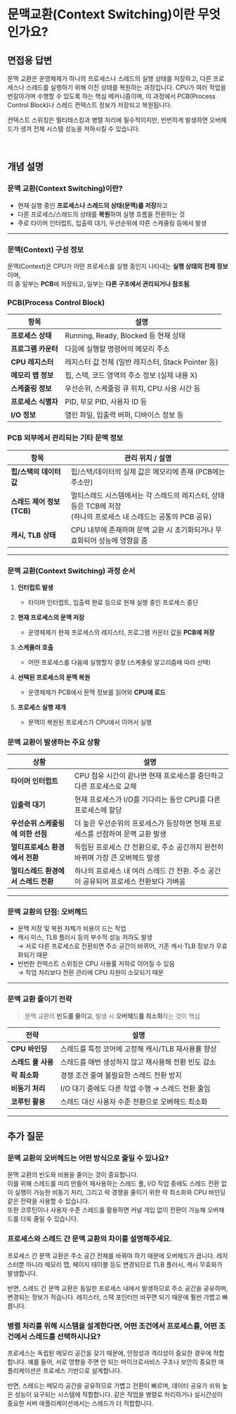 # 문맥교환(Context Switching)이란 무엇인가요?

## 면접용 답변

문맥 교환은 운영체제가 하나의 프로세스나 스레드의 실행 상태를 저장하고, 다른 프로세스나 스레드를 실행하기 위해 이전 상태를 복원하는 과정입니다.
CPU가 여러 작업을 번갈아가며 수행할 수 있도록 하는 핵심 메커니즘이며, 이 과정에서 PCB(Process Control Block)나 스레드 컨텍스트 정보가 저장되고 복원됩니다.

컨텍스트 스위칭은 멀티태스킹과 병렬 처리에 필수적이지만, 빈번하게 발생하면 오버헤드가 생겨 전체 시스템 성능을 저하시킬 수 있습니다.

<br>

## 개념 설명

### 문맥 교환(Context Switching)이란?

- 현재 실행 중인 **프로세스나 스레드의 상태(문맥)를 저장**하고  
- 다른 프로세스/스레드의 상태를 **복원**하여 실행 흐름을 전환하는 것  
- 주로 타이머 인터럽트, 입출력 대기, 우선순위에 따른 스케줄링 등에서 발생

---

### 문맥(Context) 구성 정보

문맥(Context)은 CPU가 어떤 프로세스를 실행 중인지 나타내는 **실행 상태의 전체 정보**이며,  
이 중 일부는 **PCB**에 저장되고, 일부는 **다른 구조에서 관리되거나 참조됨**.

### PCB(Process Control Block)

| 항목             | 설명                                   |
|------------------|--------------------------------------|
| **프로세스 상태**    | Running, Ready, Blocked 등 현재 상태      |
| **프로그램 카운터** | 다음에 실행할 명령어의 메모리 주소                  |
| **CPU 레지스터**   | 레지스터 값 전체 (일반 레지스터, Stack Pointer 등) |
| **메모리 맵 정보**  | 힙, 스택, 코드 영역의 주소 정보 (실제 내용 X)        |
| **스케줄링 정보**  | 우선순위, 스케줄링 큐 위치, CPU 사용 시간 등         |
| **프로세스 식별자** | PID, 부모 PID, 사용자 ID 등                |
| **I/O 정보**      | 열린 파일, 입출력 버퍼, 디바이스 정보 등             |


### PCB 외부에서 관리되는 기타 문맥 정보

| 항목               | 관리 위치 / 설명                                                              |
|--------------------|-------------------------------------------------------------------------|
| **힙/스택의 데이터 값**   | 힙/스택/데이터의 실제 값은 메모리에 존재 (PCB에는 주소만)                                     |
| **스레드 제어 정보 (TCB)** | 멀티스레드 시스템에서는 각 스레드의 레지스터, 상태 등은 TCB에 저장<br>(하나의 프로세스 내 스레드는 공통의 PCB 공유) |
| **캐시, TLB 상태**     | CPU 내부에 존재하며 문맥 교환 시 초기화되거나 무효화되어 성능에 영향을 줌                             |

---

### 문맥 교환(Context Switching) 과정 순서

1. **인터럽트 발생**  
   - 타이머 인터럽트, 입출력 완료 등으로 현재 실행 중인 프로세스 중단

2. **현재 프로세스의 문맥 저장**  
   - 운영체제가 현재 프로세스의 레지스터, 프로그램 카운터 값을 **PCB에 저장**

3. **스케줄러 호출**  
   - 어떤 프로세스를 다음에 실행할지 결정 (스케줄링 알고리즘에 따라 선택)

4. **선택된 프로세스의 문맥 복원**  
   - 운영체제가 PCB에서 문맥 정보를 읽어와 **CPU에 로드**

5. **프로세스 실행 재개**  
   - 문맥이 복원된 프로세스가 CPU에서 이어서 실행


### 문맥 교환이 발생하는 주요 상황

| 상황                           | 설명                                                |
|--------------------------------|---------------------------------------------------|
| **타이머 인터럽트**                 | CPU 점유 시간이 끝나면 현재 프로세스를 중단하고 다른 프로세스로 교체          |
| **입출력 대기**                    | 현재 프로세스가 I/O를 기다리는 동안 CPU를 다른 프로세스에 할당            |
| **우선순위 스케줄링에 의한 선점**       | 더 높은 우선순위의 프로세스가 등장하면 현재 프로세스를 선점하여 문맥 교환 발생      |
| **멀티프로세스 환경에서 전환**        | 독립된 프로세스 간 전환으로, 주소 공간까지 완전히 바뀌며 가장 큰 오버헤드 발생     |
| **멀티스레드 환경에서 스레드 전환**   | 하나의 프로세스 내 여러 스레드 간 전환. 주소 공간이 공유되어 프로세스 전환보다 가벼움 |

---

### 문맥 교환의 단점: 오버헤드

- 문맥 저장 및 복원 자체가 비용이 드는 작업
- 캐시 미스, TLB 플러시 등의 부수적 성능 저하도 발생  
  → 서로 다른 프로세스로 전환되면 주소 공간이 바뀌어, 기존 캐시·TLB 정보가 무효화되기 때문
- 빈번한 컨텍스트 스위칭은 CPU 사용률 저하로 이어질 수 있음  
  → 작업 처리보다 전환 관리에 CPU 자원이 소모되기 때문

---

### 문맥 교환 줄이기 전략

> 문맥 교환의 **빈도를 줄이고**, 발생 시 **오버헤드를 최소화**하는 것이 핵심

| 전략                   | 설명 |
|------------------------|------|
| **CPU 바인딩**            | 스레드를 특정 코어에 고정해 캐시/TLB 재사용률 향상 |
| **스레드 풀 사용**         | 스레드를 매번 생성하지 않고 재사용해 전환 빈도 감소 |
| **락 최소화**             | 경쟁 조건 줄여 불필요한 스레드 전환 방지 |
| **비동기 처리**           | I/O 대기 중에도 다른 작업 수행 → 스레드 전환 줄임 |
| **코루틴 활용**           | 스레드 대신 사용자 수준 전환으로 오버헤드 최소화 |

---

## 추가 질문

### 문맥 교환의 오버헤드는 어떤 방식으로 줄일 수 있나요?
문맥 교환의 빈도와 비용을 줄이는 것이 중요합니다.  
이를 위해 스레드를 미리 만들어 재사용하는 스레드 풀, I/O 작업 중에도 스레드 전환 없이 실행이 가능한 비동기 처리,
그리고 락 경쟁을 줄이기 위한 락 최소화와 CPU 바인딩 같은 전략을 사용할 수 있습니다.  
또한 코루틴이나 사용자 수준 스레드를 활용하면 커널 개입 없이 전환이 가능해 오버헤드를 더욱 줄일 수 있습니다.


### 프로세스와 스레드 간 문맥 교환의 차이를 설명해주세요.
프로세스 간 문맥 교환은 주소 공간 전체를 바꿔야 하기 때문에 오버헤드가 큽니다.
레지스터뿐 아니라 메모리 맵, 페이지 테이블 등도 변경되므로 TLB 플러시, 캐시 무효화가 발생합니다.

반면, 스레드 간 문맥 교환은 동일한 프로세스 내에서 발생하므로 주소 공간을 공유하며, 변경되는 정보가 적습니다.
레지스터, 스택 포인터만 바꾸면 되기 때문에 훨씬 가볍고 빠릅니다.

### 병렬 처리를 위해 시스템을 설계한다면, 어떤 조건에서 프로세스를, 어떤 조건에서 스레드를 선택하시나요?
프로세스는 독립된 메모리 공간을 갖기 때문에, 안정성과 격리성이 중요한 경우에 적합합니다.
예를 들어, 서로 영향을 주면 안 되는 마이크로서비스 구조나 보안이 중요한 애플리케이션은 프로세스 기반으로 설계합니다.

반면, 스레드는 메모리 공간을 공유하므로 가볍고 전환이 빠르며, 데이터 공유가 쉬워 높은 성능이 요구되는 시스템에 적합합니다.
같은 작업을 병렬로 처리하거나 실시간성이 중요한 서버 애플리케이션에서는 스레드가 더 적합합니다.
